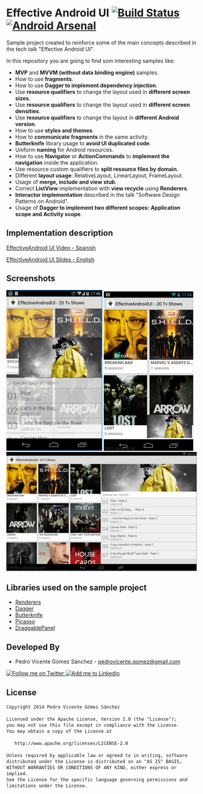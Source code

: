 Effective Android UI [![Build Status](https://travis-ci.org/pedrovgs/EffectiveAndroidUI.svg?branch=master)](https://travis-ci.org/pedrovgs/EffectiveAndroidUI) [![Android Arsenal](https://img.shields.io/badge/Android%20Arsenal-EffectiveAndroidUI-brightgreen.svg?style=flat)](https://android-arsenal.com/details/1/1347)
====================

Sample project created to reinforce some of the main concepts described in the tech talk "Effective Android UI".

In this repository you are going to find som interesting samples like:

* **MVP** and **MVVM (without data binding engine)** samples.
* How to use **fragments**.
* How to use **Dagger to implement dependency injection**.
* Use **resource qualifiers** to change the layout used in **different screen sizes**.
* Use **resource qualifiers** to change the layout used in **different screen densities**.
* Use **resource qualifiers** to change the layout in **different Android version**.
* How to use **styles and themes**.
* How to **communicate fragments** in the same activity.
* **Butterknife** library usage to **avoid UI duplicated code**.
* Uniform **naming** for Android resources.
* How to use **Navigator** or **ActionCommands** to **implement the navigation** inside the application.
* Use resource custom qualifiers to **split resource files by domain**.
* Different **layout usage**: RelativeLayout, LinearLayout, FrameLayout.
* Usage of **merge, include and view stub**.
* Correct **ListView** implementation with **view recycle** using **Renderers**.
* **Interactor implementation** described in the talk "Software Design Patterns on Android".
* Usage of **Dagger to implement two different scopes: Application scope and Activity scope**.

Implementation description
--------------------------

[EffectiveAndroid UI Video - Spanish][4]

[EffectiveAndroid UI Slides - English][5]

Screenshots
------------

![Demo Screenshot 1][1]
![Demo Screenshot 2][2]
![Demo Screenshot 3][3]

Libraries used on the sample project
------------------------------------

* [Renderers][6]
* [Dagger][7]
* [Butterknife][8]
* [Picasso][9]
* [DraggablePanel][10]


Developed By
------------

* Pedro Vicente Gómez Sánchez - <pedrovicente.gomez@gmail.com>

<a href="https://twitter.com/pedro_g_s">
  <img alt="Follow me on Twitter" src="http://imageshack.us/a/img812/3923/smallth.png" />
</a>
<a href="http://www.linkedin.com/in/pedrovg">
  <img alt="Add me to Linkedin" src="http://imageshack.us/a/img41/7877/smallld.png" />
</a>


License
-------

    Copyright 2014 Pedro Vicente Gómez Sánchez

    Licensed under the Apache License, Version 2.0 (the "License");
    you may not use this file except in compliance with the License.
    You may obtain a copy of the License at

       http://www.apache.org/licenses/LICENSE-2.0

    Unless required by applicable law or agreed to in writing, software
    distributed under the License is distributed on an "AS IS" BASIS,
    WITHOUT WARRANTIES OR CONDITIONS OF ANY KIND, either express or implied.
    See the License for the specific language governing permissions and
    limitations under the License.

[1]: ./art/screenshot1.png
[2]: ./art/screenshot2.png
[3]: ./art/screenshot3.png
[4]: https://www.youtube.com/watch?v=N6yqe88ysNw
[5]: http://www.slideshare.net/PedroVicenteGmezSnch/effective-android-ui-english
[6]: https://github.com/pedrovgs/Renderers
[7]: https://github.com/square/dagger
[8]: https://github.com/JakeWharton/butterknife
[9]: https://github.com/square/picasso
[10]: https://github.com/pedrovgs/DraggablePanel
